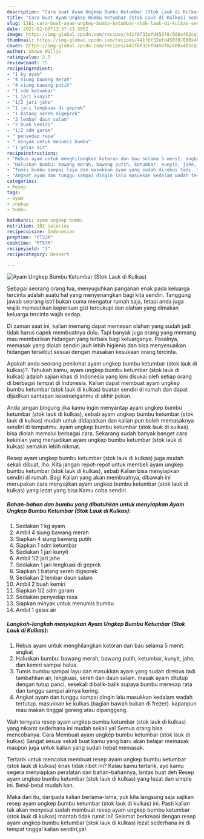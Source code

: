 ```yaml
---
description: "Cara buat Ayam Ungkep Bumbu Ketumbar (Stok Lauk di Kulkas) Sederhana Untuk Jualan"
title: "Cara buat Ayam Ungkep Bumbu Ketumbar (Stok Lauk di Kulkas) Sederhana Untuk Jualan"
slug: 1161-cara-buat-ayam-ungkep-bumbu-ketumbar-stok-lauk-di-kulkas-sederhana-untuk-jualan
date: 2021-02-08T13:37:51.506Z
image: https://img-global.cpcdn.com/recipes/441f6f32efd450f8/680x482cq70/ayam-ungkep-bumbu-ketumbar-stok-lauk-di-kulkas-foto-resep-utama.jpg
thumbnail: https://img-global.cpcdn.com/recipes/441f6f32efd450f8/680x482cq70/ayam-ungkep-bumbu-ketumbar-stok-lauk-di-kulkas-foto-resep-utama.jpg
cover: https://img-global.cpcdn.com/recipes/441f6f32efd450f8/680x482cq70/ayam-ungkep-bumbu-ketumbar-stok-lauk-di-kulkas-foto-resep-utama.jpg
author: Shawn Willis
ratingvalue: 3.3
reviewcount: 15
recipeingredient:
- "1 kg ayam"
- "4 siung bawang merah"
- "4 siung bawang putih"
- "1 sdm ketumbar"
- "1 jari kunyit"
- "1/2 jari jahe"
- "1 jari lengkuas di geprek"
- "1 batang sereh digeprek"
- "2 lembar daun salam"
- "2 buah kemiri"
- "1/2 sdm garam"
- " penyedap rasa"
- " minyak untuk menumis bumbu"
- "1 gelas air"
recipeinstructions:
- "Rebus ayam untuk menghilangkan kotoran dan bau selama 5 menit. angkat"
- "Haluskan bumbu: bawang merah, bawang putih, ketumbar, kunyit, jahe, dan kemiri sampai halus."
- "Tumis bumbu sampai layu dan masukkan ayam yang sudah direbus tadi. tambahkan air, lengkuas, sereh dan daun salam. masak ayam ditutup dengan tutup panci, sesekali dibalik-balik supaya bumbu meresap rata dan tunggu sampai airnya kering."
- "Angkat ayam dan tunggu sampai dingin lalu masukkan kedalam wadah tertutup. masukkan ke kulkas (bagian bawah bukan di frezer). kapanpun mau makan tinggal goreng atau dipanggang."
categories:
- Resep
tags:
- ayam
- ungkep
- bumbu

katakunci: ayam ungkep bumbu 
nutrition: 102 calories
recipecuisine: Indonesian
preptime: "PT22M"
cooktime: "PT57M"
recipeyield: "3"
recipecategory: Dessert

---
```



![Ayam Ungkep Bumbu Ketumbar (Stok Lauk di Kulkas)](https://img-global.cpcdn.com/recipes/441f6f32efd450f8/680x482cq70/ayam-ungkep-bumbu-ketumbar-stok-lauk-di-kulkas-foto-resep-utama.jpg)

Sebagai seorang orang tua, menyuguhkan panganan enak pada keluarga tercinta adalah suatu hal yang menyenangkan bagi kita sendiri. Tanggung jawab seorang istri bukan cuma mengatur rumah saja, tetapi anda juga wajib memastikan keperluan gizi tercukupi dan olahan yang dimakan keluarga tercinta wajib sedap.

Di zaman  saat ini, kalian memang dapat memesan olahan yang sudah jadi tidak harus capek membuatnya dulu. Tapi banyak juga orang yang memang mau memberikan hidangan yang terbaik bagi keluarganya. Pasalnya, memasak yang diolah sendiri jauh lebih higienis dan bisa menyesuaikan hidangan tersebut sesuai dengan masakan kesukaan orang tercinta. 



Apakah anda seorang penikmat ayam ungkep bumbu ketumbar (stok lauk di kulkas)?. Tahukah kamu, ayam ungkep bumbu ketumbar (stok lauk di kulkas) adalah sajian khas di Indonesia yang kini disukai oleh setiap orang di berbagai tempat di Indonesia. Kalian dapat membuat ayam ungkep bumbu ketumbar (stok lauk di kulkas) buatan sendiri di rumah dan dapat dijadikan santapan kesenanganmu di akhir pekan.

Anda jangan bingung jika kamu ingin menyantap ayam ungkep bumbu ketumbar (stok lauk di kulkas), sebab ayam ungkep bumbu ketumbar (stok lauk di kulkas) mudah untuk didapatkan dan kalian pun boleh memasaknya sendiri di tempatmu. ayam ungkep bumbu ketumbar (stok lauk di kulkas) bisa diolah memalui berbagai cara. Sekarang sudah banyak banget cara kekinian yang menjadikan ayam ungkep bumbu ketumbar (stok lauk di kulkas) semakin lebih nikmat.

Resep ayam ungkep bumbu ketumbar (stok lauk di kulkas) juga mudah sekali dibuat, lho. Kita jangan repot-repot untuk membeli ayam ungkep bumbu ketumbar (stok lauk di kulkas), sebab Kalian bisa menyiapkan sendiri di rumah. Bagi Kalian yang akan membuatnya, dibawah ini merupakan cara menyajikan ayam ungkep bumbu ketumbar (stok lauk di kulkas) yang lezat yang bisa Kamu coba sendiri.

<!--inarticleads1-->

##### Bahan-bahan dan bumbu yang dibutuhkan untuk menyiapkan Ayam Ungkep Bumbu Ketumbar (Stok Lauk di Kulkas):

1. Sediakan 1 kg ayam
1. Ambil 4 siung bawang merah
1. Siapkan 4 siung bawang putih
1. Siapkan 1 sdm ketumbar
1. Sediakan 1 jari kunyit
1. Ambil 1/2 jari jahe
1. Sediakan 1 jari lengkuas di geprek
1. Siapkan 1 batang sereh digeprek
1. Sediakan 2 lembar daun salam
1. Ambil 2 buah kemiri
1. Siapkan 1/2 sdm garam
1. Sediakan  penyedap rasa
1. Siapkan  minyak untuk menumis bumbu
1. Ambil 1 gelas air




<!--inarticleads2-->

##### Langkah-langkah menyiapkan Ayam Ungkep Bumbu Ketumbar (Stok Lauk di Kulkas):

1. Rebus ayam untuk menghilangkan kotoran dan bau selama 5 menit. angkat
1. Haluskan bumbu: bawang merah, bawang putih, ketumbar, kunyit, jahe, dan kemiri sampai halus.
1. Tumis bumbu sampai layu dan masukkan ayam yang sudah direbus tadi. tambahkan air, lengkuas, sereh dan daun salam. masak ayam ditutup dengan tutup panci, sesekali dibalik-balik supaya bumbu meresap rata dan tunggu sampai airnya kering.
1. Angkat ayam dan tunggu sampai dingin lalu masukkan kedalam wadah tertutup. masukkan ke kulkas (bagian bawah bukan di frezer). kapanpun mau makan tinggal goreng atau dipanggang.




Wah ternyata resep ayam ungkep bumbu ketumbar (stok lauk di kulkas) yang nikamt sederhana ini mudah sekali ya! Semua orang bisa mencobanya. Cara Membuat ayam ungkep bumbu ketumbar (stok lauk di kulkas) Sangat sesuai sekali buat kamu yang baru akan belajar memasak maupun juga untuk kalian yang sudah hebat memasak.

Tertarik untuk mencoba membuat resep ayam ungkep bumbu ketumbar (stok lauk di kulkas) enak tidak ribet ini? Kalau kamu tertarik, ayo kamu segera menyiapkan peralatan dan bahan-bahannya, lantas buat deh Resep ayam ungkep bumbu ketumbar (stok lauk di kulkas) yang lezat dan simple ini. Betul-betul mudah kan. 

Maka dari itu, daripada kalian berlama-lama, yuk kita langsung saja sajikan resep ayam ungkep bumbu ketumbar (stok lauk di kulkas) ini. Pasti kalian tak akan menyesal sudah membuat resep ayam ungkep bumbu ketumbar (stok lauk di kulkas) mantab tidak rumit ini! Selamat berkreasi dengan resep ayam ungkep bumbu ketumbar (stok lauk di kulkas) lezat sederhana ini di tempat tinggal kalian sendiri,ya!.

